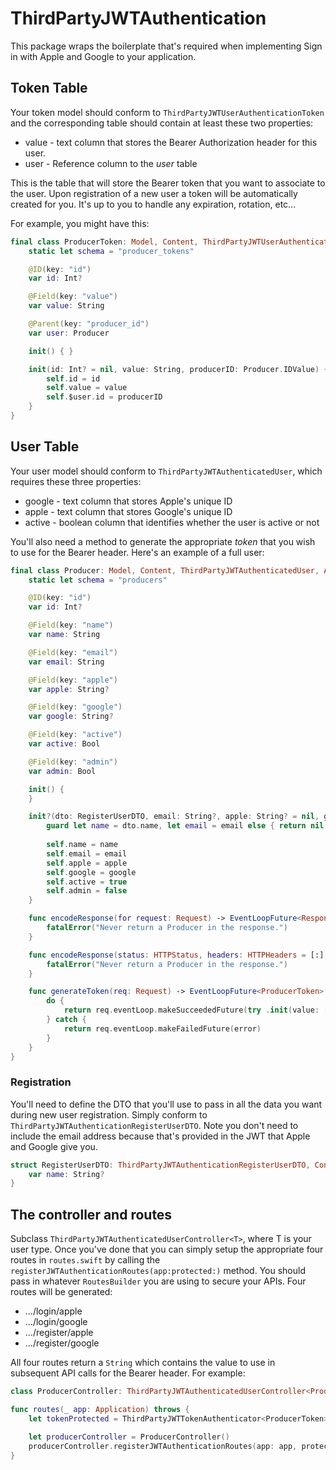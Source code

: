 # ThirdPartyJWTAuthentication

This package wraps the boilerplate that's required when implementing Sign in with Apple and Google to your application.  


## Token Table

Your token model should conform to `ThirdPartyJWTUserAuthenticationToken` and the corresponding table 
should contain at least these two properties:

- value - text column that stores the Bearer Authorization header for this user.
- user - Reference column to the *user* table

This is the table that will store the Bearer token that you want to associate to the user.  Upon registration of a new
user a token will be automatically created for you.  It's up to you to handle any expiration, rotation, etc...

For example, you might have this:

```swift
final class ProducerToken: Model, Content, ThirdPartyJWTUserAuthenticationToken {
    static let schema = "producer_tokens"

    @ID(key: "id")
    var id: Int?

    @Field(key: "value")
    var value: String

    @Parent(key: "producer_id")
    var user: Producer

    init() { }

    init(id: Int? = nil, value: String, producerID: Producer.IDValue) {
        self.id = id
        self.value = value
        self.$user.id = producerID
    }
}
```

## User Table

Your user model should conform to `ThirdPartyJWTAuthenticatedUser`, which requires these three properties:

- google - text column that stores Apple's unique ID
- apple - text column that stores Google's unique ID
- active - boolean column that identifies whether the user is active or not

You'll also need a method to generate the appropriate *token* that you wish to use for the Bearer header.  Here's an
example of a full user:

```swift
final class Producer: Model, Content, ThirdPartyJWTAuthenticatedUser, Authenticatable {
    static let schema = "producers"

    @ID(key: "id")
    var id: Int?

    @Field(key: "name")
    var name: String

    @Field(key: "email")
    var email: String

    @Field(key: "apple")
    var apple: String?

    @Field(key: "google")
    var google: String?

    @Field(key: "active")
    var active: Bool

    @Field(key: "admin")
    var admin: Bool

    init() {
    }

    init?(dto: RegisterUserDTO, email: String?, apple: String? = nil, google: String? = nil) {
        guard let name = dto.name, let email = email else { return nil }
        
        self.name = name
        self.email = email
        self.apple = apple
        self.google = google
        self.active = true
        self.admin = false
    }

    func encodeResponse(for request: Request) -> EventLoopFuture<Response> {
        fatalError("Never return a Producer in the response.")
    }

    func encodeResponse(status: HTTPStatus, headers: HTTPHeaders = [:], for request: Request) -> EventLoopFuture<Response> {
        fatalError("Never return a Producer in the response.")
    }

    func generateToken(req: Request) -> EventLoopFuture<ProducerToken> {
        do {
            return req.eventLoop.makeSucceededFuture(try .init(value: [UInt8].random(count: 16).base64, producerID: self.requireID()))
        } catch {
            return req.eventLoop.makeFailedFuture(error)
        }
    }
}
```

### Registration

You'll need to define the DTO that you'll use to pass in all the data you want during new user registration.  Simply conform to
`ThirdPartyJWTAuthenticationRegisterUserDTO`.  Note you don't need to include the email address because that's
provided in the JWT that Apple and Google give you.

```swift
struct RegisterUserDTO: ThirdPartyJWTAuthenticationRegisterUserDTO, Content {
    var name: String?
}
```

## The controller and routes

Subclass `ThirdPartyJWTAuthenticatedUserController<T>`, where T is your user type.  Once you've done that
you can simply setup the appropriate four routes in `routes.swift` by calling the `registerJWTAuthenticationRoutes(app:protected:)` method.  You should pass in whatever `RoutesBuilder` you are using to secure your APIs.  Four routes will be generated:

- .../login/apple
- .../login/google
- .../register/apple
- .../register/google

All four routes return a `String` which contains the value to use in subsequent API calls for the Bearer header.  For example:

```swift
class ProducerController: ThirdPartyJWTAuthenticatedUserController<Producer> { }

func routes(_ app: Application) throws {
    let tokenProtected = ThirdPartyJWTTokenAuthenticator<ProducerToken>.guardMiddleware(app: app)

    let producerController = ProducerController()
    producerController.registerJWTAuthenticationRoutes(app: app, protected: tokenProtected)
}
```

